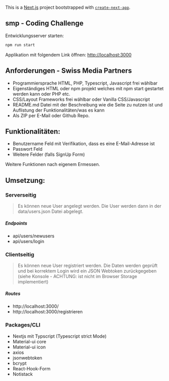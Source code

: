 This is a [Next.js](https://nextjs.org/) project bootstrapped with [`create-next-app`](https://github.com/vercel/next.js/tree/canary/packages/create-next-app).

## smp - Coding Challenge

Entwicklungsserver starten:

```bash
npm run start
```

Applikation mit folgendem Link öffnen: [http://localhost:3000](http://localhost:3000)

## Anforderungen - Swiss Media Partners

- Programmiersprache HTML, PHP, Typescript, Javascript frei wählbar
- Eigenständiges HTML oder npm projekt welches mit npm start gestartet werden kann oder PHP etc.
- CSS/Layout Frameworks frei wählbar oder Vanilla CSS/Javascript
- README.md Datei mit der Beschreibung wie die Seite zu nutzen ist und Auflistung der Funktionalitäten/was es kann
- Als ZIP per E-Mail oder Github Repo.

## Funktionalitäten:

- Benutzername Feld mit Verifikation, dass es eine E-Mail-Adresse ist
- Passwort Feld
- Weitere Felder (falls SignUp Form)

Weitere Funktionen nach eigenem Ermessen.

## Umsetzung:

### Serverseitig

> Es können neue User angelegt werden. Die User werden dann in der data/users.json Datei abgelegt.

##### Endpoints

- api/users/newusers
- api/users/login

### Clientseitig

> Es können neue User registriert werden. Die Daten werden geprüft und bei korrektem Login wird ein JSON Webtoken zurückgegeben (siehe Konsole - ACHTUNG: ist nicht im Browser Storage implementiert)

##### Routes

- http://localhost:3000/
- http://localhost:3000/registrieren

### Packages/CLI

- Nextjs mit Typscript (Typescript strict Mode)
- Material-ui core
- Material-ui icon
- axios
- jsonwebtoken
- bcrypt
- React-Hook-Form
- Notistack
